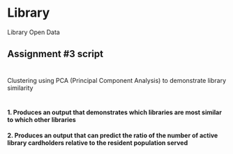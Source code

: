 # Library
Library Open Data

## Assignment #3 script
# 
Clustering using PCA (Principal Component Analysis) to demonstrate library similarity
# 
#### 1. Produces an output that demonstrates which libraries are most similar to which other libraries
#### 2. Produces an output that can predict the ratio of the number of active library cardholders relative to the resident population served
